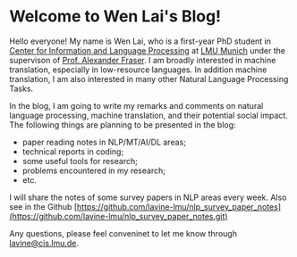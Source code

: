 # **Welcome to Wen Lai's Blog!**



Hello everyone! My name is Wen Lai, who is a first-year PhD student in [Center for Information and Language Processing](https://www.cis.uni-muenchen.de/) at [LMU Munich](https://www.lmu.de/de/index.html) under the supervison of [Prof. Alexander Fraser](https://www.cis.uni-muenchen.de/~fraser/). I am broadly interested in machine translation, especially in low-resource languages. In addition machine translation, I am also interested in many other Natural Language Processing Tasks.



In the blog, I am going to write my remarks and comments on natural language processing, machine translation, and their potential social impact. The following things are planning to be presented in the blog:

- paper reading notes in NLP/MT/AI/DL areas;
- technical reports in coding;
- some useful tools for research;
- problems encountered in my research;
- etc.

I will share the notes of some survey papers in NLP areas every week. Also see in the Github [https://github.com/lavine-lmu/nlp_survey_paper_notes](https://github.com/lavine-lmu/nlp_survey_paper_notes.git)

Any questions, please feel conveninet to let me know through <lavine@cis.lmu.de>.
